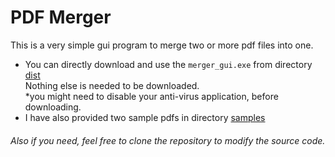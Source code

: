 # PDF Merger

This is a very simple gui program to merge two or more 
pdf files into one.<br>
- You can directly download and use the `merger_gui.exe` from directory [dist](https://github.com/s-shifat/mrg-pdf/tree/main/dist) <br> 
  Nothing else is needed to be downloaded. <br> *you might need to disable your anti-virus application, before downloading.
- I have also provided two sample pdfs in directory [samples](https://github.com/s-shifat/mrg-pdf/tree/main/samples) <br>
###### Also if you need, feel free to clone the repository to modify the source code.

